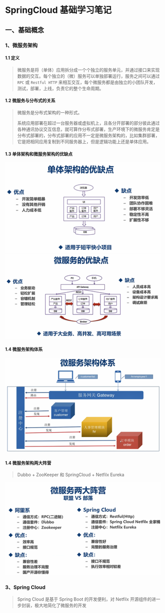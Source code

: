# SpringCloud 基础学习笔记

## 一、基础概念

### 1、微服务架构

#### 1.1 定义
> 微服务是将（单体）应用拆分成一个个独立的服务单元，并通过接口来实现数据的交互。每个独立的（微）服务可以单独部署运行，服务之间可以通过 `RPC` 或 `Restful HTTP` 来相互交互，每个微服务都是由独立的小团队开发，测试，部署，上线，负责它的整个生命周期。


#### 1.2 微服务与分布式的关系
> 微服务是分布式架构的一种形式。
> 
> 系统应用部署在超过一台服务器或虚拟机上，且各分开部署的部分彼此通过各种通讯协议交互信息，就可算作分布式部署，生产环境下的微服务肯定是分布式部署的，分布式部署的应用不一定是微服务架构的，比如集群部署，它是把相同应用复制到不同服务器上，但是逻辑功能上还是单体应用。

#### 1.3 单体架构和微服务架构的优缺点
![](./imgs/单体架构的优缺点.png)
![](./imgs/微服务的优缺点.png)

#### 1.4 微服务架构体系

![](./imgs/微服务架构体系.png)

#### 1.4 微服务架构两大阵营


> Dubbo + ZooKeeper 和 SpringCloud + Netfilx Eureka

![](./imgs/微服务两大阵营.png)

### 3、Spring Cloud

> Spring Cloud 是基于 Spring Boot 的开发便利，对 Netfilx 开源组件的进一步封装，极大地简化了微服务的开发